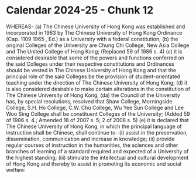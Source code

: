 # Calendar 2024-25 - Chunk 12

<!-- Chunk tokens: 346, Enriched tokens: 348 -->

WHEREAS-
(a) The Chinese University of Hong Kong was established and incorporated in 1963 by The Chinese University of Hong Kong Ordinance (Cap. 1109  1965 , Ed.) as a University with a federal constitution;
(b) the original Colleges of the University are Chung Chi College, New Asia College and The United College of Hong Kong; (Replaced 59 of 1986 s. 4)
(c) it is considered desirable that some of the powers and functions conferred on the said Colleges under their respective constitutions and Ordinances should be vested in The Chinese University of Hong Kong and that the principal role of the said Colleges be the provision of student-orientated teaching under the direction of The Chinese University of Hong Kong;
(d) it is also considered desirable to make certain alterations in the constitution of The Chinese University of Hong Kong;
(da)  the Council of the University has, by special resolutions, resolved that Shaw College, Morningside College, S.H. Ho College, C.W. Chu College, Wu Yee Sun College and Lee Woo Sing College shall be constituent Colleges of the University; (Added 59 of 1986 s. 4.; Amended 18 of 2007 s. 5; 2 of 2008 s. 5)
(e) it  is  declared  that The  Chinese  University  of  Hong Kong, in which the principal language of instruction shall be Chinese, shall continue to-
(i) assist in the preservation, dissemination, communication and increase in knowledge;
(ii) provide regular courses of instruction in the humanities, the sciences and other branches of learning of a standard required and expected of a University of the highest standing;
(iii) stimulate the intellectual and cultural development of Hong Kong and thereby to assist in promoting its economic and social welfare: